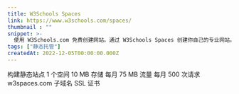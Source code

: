 ```yaml
---
title: W3Schools Spaces
link: https://www.w3schools.com/spaces/
thumbnail : ""
snippet: >-
  使用 W3Schools.com 免费创建网站。通过 W3Schools Spaces 创建你自己的专业网站。可选择免费模板或从零开始，并添加所需功能。
tags: ["静态托管"]
createdAt: 2022-12-05T00:00:00.000Z
---
```

构建静态站点
1 个空间
10 MB 存储
每月 75 MB 流量
每月 500 次请求
w3spaces.com 子域名
SSL 证书